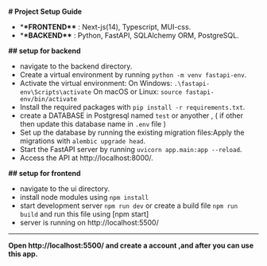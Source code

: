 **# Project Setup Guide**

- \***\*FRONTEND\*\*** : Next-js(14), Typescript, MUI-css.
- \***\*BACKEND\*\*** : Python, FastAPI, SQLAlchemy ORM, PostgreSQL.

**## setup for backend**

- navigate to the backend directory.
- Create a virtual environment by running `python -m venv fastapi-env`.
- Activate the virtual environment:
  On Windows: `.\fastapi-env\Scripts\activate`
  On macOS or Linux: `source fastapi-env/bin/activate`
- Install the required packages with `pip install -r requirements.txt`.
- create a DATABASE in Postgresql named `test` or anyother , ( if other then update this database name in `.env` file )
- Set up the database by running the existing migration files:Apply the migrations with `alembic upgrade head`.
- Start the FastAPI server by running `uvicorn app.main:app --reload`.
- Access the API at http://localhost:8000/.

**## setup for frontend**

- navigate to the ui directory.
- install node modules using `npm install`
- start development server `npm run dev` or create a build file `npm run build` and run this file using [npm start]
- server is running on http://localhost:5500/

---

**Open http://localhost:5500/ and create a account ,and after you can use this app.**
